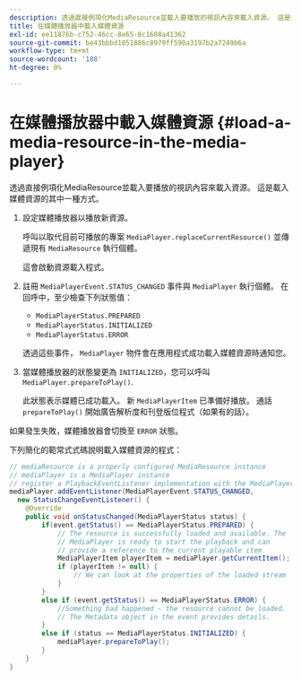 ```yaml
---
description: 透過直接例項化MediaResource並載入要播放的視訊內容來載入資源。 這是載入媒體資源的其中一種方式。
title: 在媒體播放器中載入媒體資源
exl-id: ee11876b-c752-46cc-8e65-8c1608a41362
source-git-commit: be43bbbd1051886c8979ff590a3197b2a7249b6a
workflow-type: tm+mt
source-wordcount: '188'
ht-degree: 0%

---
```


# 在媒體播放器中載入媒體資源 {#load-a-media-resource-in-the-media-player}

透過直接例項化MediaResource並載入要播放的視訊內容來載入資源。 這是載入媒體資源的其中一種方式。

1. 設定媒體播放器以播放新資源。

   呼叫以取代目前可播放的專案 `MediaPlayer.replaceCurrentResource()` 並傳遞現有 `MediaResource` 執行個體。

   這會啟動資源載入程式。

1. 註冊 `MediaPlayerEvent.STATUS_CHANGED` 事件與 `MediaPlayer` 執行個體。 在回呼中，至少檢查下列狀態值：

   * `MediaPlayerStatus.PREPARED`
   * `MediaPlayerStatus.INITIALIZED`
   * `MediaPlayerStatus.ERROR`

   透過這些事件， `MediaPlayer` 物件會在應用程式成功載入媒體資源時通知您。
1. 當媒體播放器的狀態變更為 `INITIALIZED`，您可以呼叫 `MediaPlayer.prepareToPlay()`.

   此狀態表示媒體已成功載入。 新 `MediaPlayerItem` 已準備好播放。 通話 `prepareToPlay()` 開始廣告解析度和刊登版位程式（如果有的話）。

如果發生失敗，媒體播放器會切換至 `ERROR` 狀態。

下列簡化的範常式式碼說明載入媒體資源的程式：

```java
// mediaResource is a properly configured MediaResource instance 
// mediaPlayer is a MediaPlayer instance 
// register a PlaybackEventListener implementation with the MediaPlayer instance 
mediaPlayer.addEventListener(MediaPlayerEvent.STATUS_CHANGED,  
  new StatusChangeEventListener() { 
    @Override 
    public void onStatusChanged(MediaPlayerStatus status) { 
        if(event.getStatus() == MediaPlayerStatus.PREPARED) { 
            // The resource is successfully loaded and available. The  
            // MediaPlayer is ready to start the playback and can 
            // provide a reference to the current playable item 
            MediaPlayerItem playerItem = mediaPlayer.getCurrentItem(); 
            if (playerItem != null) { 
                // We can look at the properties of the loaded stream 
            } 
        } 
        else if (event.getStatus() == MediaPlayerStatus.ERROR) { 
            //Something bad happened - the resource cannot be loaded. 
            // The Metadata object in the event provides details. 
        } 
        else if (status == MediaPlayerStatus.INITIALIZED) { 
            mediaPlayer.prepareToPlay(); 
        } 
    } 
} 
```
